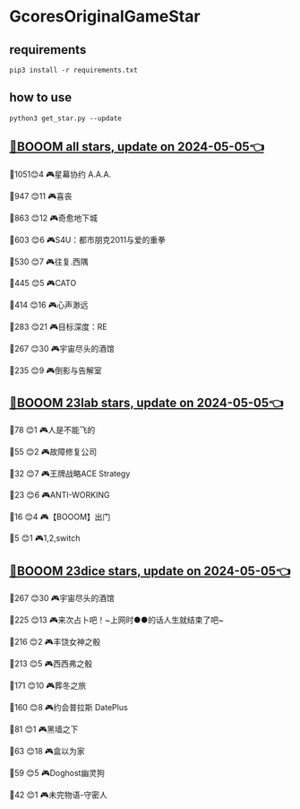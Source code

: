 # GcoresOriginalGameStar

## requirements
```
pip3 install -r requirements.txt
```

## how to use
```
python3 get_star.py --update
```

## [🔗BOOOM all stars, update on 2024-05-05👈](https://raw.githack.com/sichaozhang1112/GcoresOriginalGameStar/main/all.html) 
🌟1051😊4   🎮星幕协约 A.A.A.        

🌟947 😊11  🎮喜丧                 

🌟863 😊12  🎮奇愈地下城              

🌟603 😊6   🎮S4U：都市朋克2011与爱的重拳  

🌟530 😊7   🎮往复.西隅              

🌟445 😊5   🎮CATO               

🌟414 😊16  🎮心声渺远               

🌟283 😊21  🎮目标深度：RE            

🌟267 😊30  🎮宇宙尽头的酒馆            

🌟235 😊9   🎮倒影与告解室             

## [🔗BOOOM 23lab stars, update on 2024-05-05👈](https://raw.githack.com/sichaozhang1112/GcoresOriginalGameStar/main/23lab.html) 
🌟78  😊1   🎮人是不能飞的             

🌟55  😊2   🎮故障修复公司             

🌟32  😊7   🎮王牌战略ACE Strategy   

🌟23  😊6   🎮ANTI-WORKING       

🌟16  😊4   🎮【BOOOM】出门          

🌟5   😊1   🎮1,2,switch         

## [🔗BOOOM 23dice stars, update on 2024-05-05👈](https://raw.githack.com/sichaozhang1112/GcoresOriginalGameStar/main/23dice.html) 
🌟267 😊30  🎮宇宙尽头的酒馆            

🌟225 😊13  🎮来次占卜吧！~上网时●●的话人生就结束了吧~

🌟216 😊2   🎮丰饶女神之骰             

🌟213 😊5   🎮西西弗之骰              

🌟171 😊10  🎮葬冬之旅               

🌟160 😊8   🎮约会普拉斯 DatePlus     

🌟81  😊1   🎮黑墙之下               

🌟63  😊18  🎮盒以为家               

🌟59  😊5   🎮Doghost幽灵狗         

🌟42  😊1   🎮未完物语-守密人           


